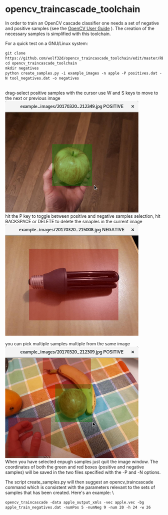 # opencv_traincascade_toolchain

In order to train an OpenCV cascade classifier one needs a set of negative and positive samples
(see the [OpenCV User Guide](http://docs.opencv.org/2.4.13.2/doc/user_guide/ug_traincascade.html) ).
The creation of the necessary samples is simplified with this toolchain.

For a quick test on a GNU/Linux system:
```
git clone https://github.com/wolf32d/opencv_traincascade_toolchain/edit/master/README.md
cd opencv_traincascade_toolchain
mkdir negatives
python create_samples.py -i example_images -n apple -P positives.dat -N tool_negatives.dat -o negatives
```
\
drag-select positive samples with the cursor
use W and S keys to move to the next or previous image
\
![positive sample selection](docs/positive_sample.png?raw=true "positive sample selection")
\
hit the P key to toggle between positive and negative samples selection, hit BACKSPACE or DELETE to delete the smaples in the current image
\
![positive sample selection](docs/negative_samplel.png?raw=true "negative sample selection")

you can pick multiple samples multiple from the same image
\
![multiple samples](docs/multiple_samples.png?raw=true "multiple samples selection")
\
When you have selected enpugh samples just quit the image window. The coordinates of both the green and red boxes (positive and negative samples) will be saved in the two files specified with the -P and -N options. 

The script create_samples.py will then suggest an opencv_traincascade command which is consistent with the parameters relevant to the sets of samples that has been created. Here's an example:
\
```
opencv_traincascade -data apple_output_xmls -vec apple.vec -bg apple_train_negatives.dat -numPos 5 -numNeg 9 -num 20 -h 24 -w 26
```
